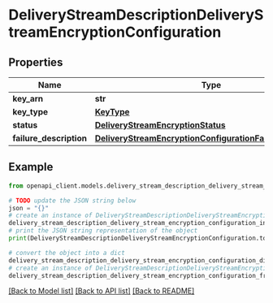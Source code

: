 # DeliveryStreamDescriptionDeliveryStreamEncryptionConfiguration


## Properties

Name | Type | Description | Notes
------------ | ------------- | ------------- | -------------
**key_arn** | **str** |  | [optional] 
**key_type** | [**KeyType**](KeyType.md) |  | [optional] 
**status** | [**DeliveryStreamEncryptionStatus**](DeliveryStreamEncryptionStatus.md) |  | [optional] 
**failure_description** | [**DeliveryStreamEncryptionConfigurationFailureDescription**](DeliveryStreamEncryptionConfigurationFailureDescription.md) |  | [optional] 

## Example

```python
from openapi_client.models.delivery_stream_description_delivery_stream_encryption_configuration import DeliveryStreamDescriptionDeliveryStreamEncryptionConfiguration

# TODO update the JSON string below
json = "{}"
# create an instance of DeliveryStreamDescriptionDeliveryStreamEncryptionConfiguration from a JSON string
delivery_stream_description_delivery_stream_encryption_configuration_instance = DeliveryStreamDescriptionDeliveryStreamEncryptionConfiguration.from_json(json)
# print the JSON string representation of the object
print(DeliveryStreamDescriptionDeliveryStreamEncryptionConfiguration.to_json())

# convert the object into a dict
delivery_stream_description_delivery_stream_encryption_configuration_dict = delivery_stream_description_delivery_stream_encryption_configuration_instance.to_dict()
# create an instance of DeliveryStreamDescriptionDeliveryStreamEncryptionConfiguration from a dict
delivery_stream_description_delivery_stream_encryption_configuration_from_dict = DeliveryStreamDescriptionDeliveryStreamEncryptionConfiguration.from_dict(delivery_stream_description_delivery_stream_encryption_configuration_dict)
```
[[Back to Model list]](../README.md#documentation-for-models) [[Back to API list]](../README.md#documentation-for-api-endpoints) [[Back to README]](../README.md)


